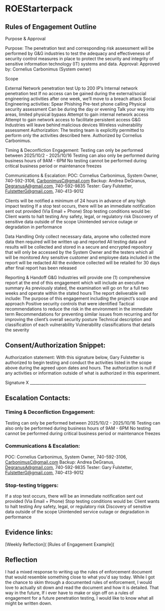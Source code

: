 # ROEStarterpack

## Rules of Engagement Outline
Purpose & Approval

Purpose:
The penetration test and corresponding risk assessment will be performed by G&G industries to test the adequacy and effectiveness of security control measures in place to protect the security and integrity of sensitive information technology (IT) systems and data.
Approval:
Approved by: Cornelius Carbonimus (System owner)

Scope

External Network penetration test
Up to 200 IP’s
Internal network penetration test
If no access can be gained during the external/social engineering activities after one week, we’ll move to a breach attack
Social Engineering activities:
Spear Phishing
Pre-text phone calling
Physical security assessment
Can be during the day or evening
Talk your way into areas, limited physical bypass
Attempt to gain internal network access
Attempt to gain network access to facilitate persistent access
G&G Industries will leave behind malicious devices
Wireless vulnerability assessment
Authorization:
The testing team is explicitly permitted to perform only the activities described here.
Authorized by Cornelius Carbonimus.

Timing & Deconfliction
Engagement:
Testing can only be performed between 2025/10/2 - 2025/10/16
Testing can also only be performed during business hours of 9AM - 6PM
No testing cannot be performed during critical business period or maintenance freezes

Communications & Escalation:
POC: Cornelius Carbonimus, System Owner, 740-592-3106, CarbonimusC@gmail.com
Backup: Andrea DeGranus, DegranusA@gmail.com, 740-592-9835
Tester: Gary Fulstetter, FulstetterG@gmail.com, 740-413-9012

Clients will be notified a minimum of 24 hours in advance of any high impact testing
If a stop test occurs, there will be an immediate notification sent out provided (Via Email + Phone)
Stop testing conditions would be:
Client wants to halt testing
Any safety, legal, or regulatory risk
Discovery of sensitive data outside of the scope
Unintended service outage or degradation in performance

Data Handling
Only collect necessary data, anyone who collected more data then required will be written up and reported
All testing data and results will be collected and stored in a secure and encrypted repository that will only be accessed by the System Owner and the testers which all will be monitored
Any sensitive customer and employee data included in the report will be redacted
All the evidence collected will be retailed for 30 days after final report has been released

Reporting & Handoff
G&G Industries will provide one (1) comprehensive report at the end of this engagement which will include an executive summary
As previously stated, the examination will go on for a full two weeks and operate within the stated hours
The report deliverable will include:
The purpose of this engagement including the project’s scope and approach
Positive security controls that were identified
Tactical recommendations to reduce the risk in the environment in the immediate term
Recommendations for preventing similar issues from recurring and for improving the client’s overall security posture
Technical description and classification of each vulnerability
Vulnerability classifications that details the severity

## Consent/Authorization Snippet:
Authorization statement:
		With this signature below, Gary Fulstetter is authorized to begin testing and conduct the activities listed in the scope above during the agreed upon dates and hours. The authorization is null if any activities or information outside of what is authorized in this experiment.

Signature X ___________________________________________________________

## Escalation Contacts:
### Timing & Deconfliction Engagement:
Testing can only be performed between 2025/10/2 - 2025/10/16
Testing can also only be performed during business hours of 9AM - 6PM
No testing cannot be performed during critical business period or maintenance freezes

### Communications & Escalation:
POC: Cornelius Carbonimus, System Owner, 740-592-3106, CarbonimusC@gmail.com
Backup: Andrea DeGranus, DegranusA@gmail.com, 740-592-9835
Tester: Gary Fulstetter, FulstetterG@gmail.com, 740-413-9012

### Stop-testing triggers:
If a stop test occurs, there will be an immediate notification sent out provided (Via Email + Phone)
Stop testing conditions would be:
Client wants to halt testing
Any safety, legal, or regulatory risk
Discovery of sensitive data outside of the scope
Unintended service outage or degradation in performance

## Evidence links:
[Weekly Reflection](
[Rules of Engagement Example](

## Reflection
I had a mixed response to writing up the rules of enforcement document that would resemble something close to what you'd say today. While I got the chance to skim through a documented rules of enforcement, I would love to actually sit down and read the document and how it is detailed. That way in the future, If i ever have to make or sign off on a rules of engagement for a future penetration testing, I would like to know what all might be written down. 

